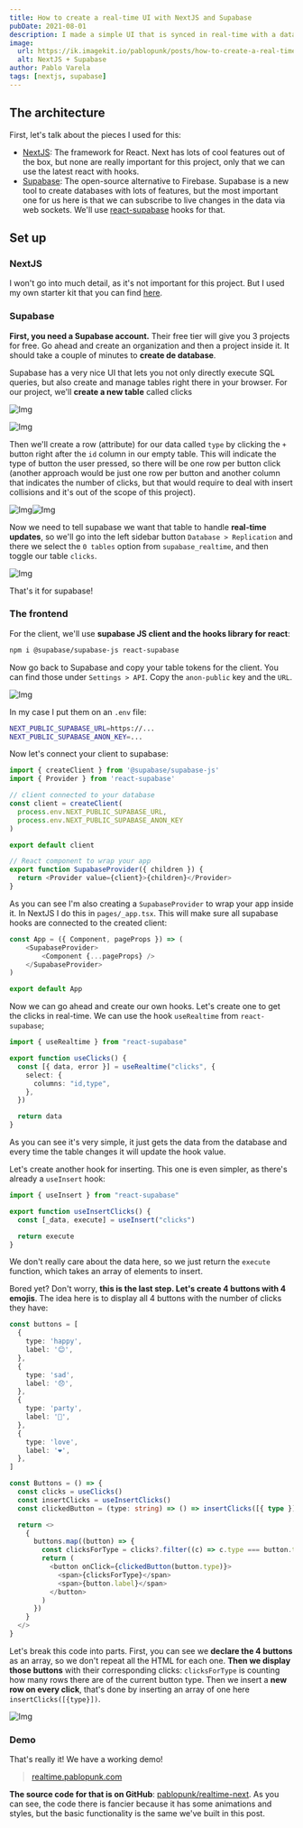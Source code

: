 ```yaml
---
title: How to create a real-time UI with NextJS and Supabase
pubDate: 2021-08-01
description: I made a simple UI that is synced in real-time with a database. Here's how
image:
  url: https://ik.imagekit.io/pablopunk/posts/how-to-create-a-real-time-ui-with-nextjs-and-supabase.gif?updatedAt=1698057154455
  alt: NextJS + Supabase
author: Pablo Varela
tags: [nextjs, supabase]
---
```


## The architecture

First, let's talk about the pieces I used for this:

- [NextJS](https://nextjs.org): The framework for React. Next has lots of cool features out of the box, but none are really important for this project, only that we can use the latest react with hooks.
- [Supabase](https://supabase.io): The open-source alternative to Firebase. Supabase is a new tool to create databases with lots of features, but the most important one for us here is that we can subscribe to live changes in the data via web sockets. We'll use [react-supabase](https://github.com/tmm/react-supabase) hooks for that.

## Set up

### NextJS

I won't go into much detail, as it's not important for this project. But I used my own starter kit that you can find [here](https://github.com/pablopunk/next-starter).

### Supabase

**First, you need a Supabase account.** Their free tier will give you 3 projects for free. Go ahead and create an organization and then a project inside it. It should take a couple of minutes to **create de database**.

Supabase has a very nice UI that lets you not only directly execute SQL queries, but also create and manage tables right there in your browser. For our project, we'll **create a new table** called clicks

![Img](https://ik.imagekit.io/pablopunk/posts/captura-de-pantalla-2021-08-01-a-las-21-23-03.png)

![Img](https://ik.imagekit.io/pablopunk/posts/captura-de-pantalla-2021-08-01-a-las-21-23-30.png)

Then we'll create a row (attribute) for our data called `type` by clicking the `+` button right after the `id` column in our empty table. This will indicate the type of button the user pressed, so there will be one row per button click (another approach would be just one row per button and another column that indicates the number of clicks, but that would require to deal with insert collisions and it's out of the scope of this project).

![Img](https://ik.imagekit.io/pablopunk/posts/captura-de-pantalla-2021-08-01-a-las-21-23-58.png)![Img](https://ik.imagekit.io/pablopunk/posts/captura-de-pantalla-2021-08-01-a-las-21-23-30.png)

Now we need to tell supabase we want that table to handle **real-time updates**, so we'll go into the left sidebar button `Database > Replication` and there we select the `0 tables` option from `supabase_realtime`, and then toggle our table `clicks`.

![Img](https://ik.imagekit.io/pablopunk/posts/captura-de-pantalla-2021-08-01-a-las-21-30-18.png)

That's it for supabase!

### The frontend

For the client, we'll use **supabase JS client and the hooks library for react**:

```sh
npm i @supabase/supabase-js react-supabase
```

Now go back to Supabase and copy your table tokens for the client. You can find those under `Settings > API`. Copy the `anon-public` key and the `URL`.

![Img](https://ik.imagekit.io/pablopunk/posts/captura-de-pantalla-2021-08-01-a-las-21-25-02.png)

In my case I put them on an `.env` file:

```sh
NEXT_PUBLIC_SUPABASE_URL=https://...
NEXT_PUBLIC_SUPABASE_ANON_KEY=...
```

Now let's connect your client to supabase:

```ts
import { createClient } from '@supabase/supabase-js'
import { Provider } from 'react-supabase'

// client connected to your database
const client = createClient(
  process.env.NEXT_PUBLIC_SUPABASE_URL,
  process.env.NEXT_PUBLIC_SUPABASE_ANON_KEY
)

export default client

// React component to wrap your app
export function SupabaseProvider({ children }) {
  return <Provider value={client}>{children}</Provider>
}
```

As you can see I'm also creating a `SupabaseProvider` to wrap your app inside it. In NextJS I do this in `pages/_app.tsx`. This will make sure all supabase hooks are connected to the created client:

```ts
const App = ({ Component, pageProps }) => (
    <SupabaseProvider>
        <Component {...pageProps} />
    </SupabaseProvider>
)

export default App
```

Now we can go ahead and create our own hooks. Let's create one to get the clicks in real-time. We can use the hook `useRealtime` from `react-supabase`;

```ts
import { useRealtime } from "react-supabase"

export function useClicks() {
  const [{ data, error }] = useRealtime("clicks", {
    select: {
      columns: "id,type",
    },
  })

  return data
}
```

As you can see it's very simple, it just gets the data from the database and every time the table changes it will update the hook value.

Let's create another hook for inserting. This one is even simpler, as there's already a `useInsert` hook:

```ts
import { useInsert } from "react-supabase"

export function useInsertClicks() {
  const [_data, execute] = useInsert("clicks")

  return execute
}
```

We don't really care about the data here, so we just return the `execute` function, which takes an array of elements to insert.

Bored yet? Don't worry, **this is the last step. Let's create 4 buttons with 4 emojis**. The idea here is to display all 4 buttons with the number of clicks they have:

```ts
const buttons = [
  {
    type: 'happy',
    label: '😊',
  },
  {
    type: 'sad',
    label: '😞',
  },
  {
    type: 'party',
    label: '🎉',
  },
  {
    type: 'love',
    label: '❤️',
  },
]

const Buttons = () => {
  const clicks = useClicks()
  const insertClicks = useInsertClicks()
  const clickedButton = (type: string) => () => insertClicks([{ type }])

  return <>
    {
      buttons.map((button) => {
        const clicksForType = clicks?.filter((c) => c.type === button.type).length || 0
        return (
          <button onClick={clickedButton(button.type)}>
            <span>{clicksForType}</span>
            <span>{button.label}</span>
          </button>
        )
      })
    }
  </>
}
```

Let's break this code into parts. First, you can see we **declare the 4 buttons** as an array, so we don't repeat all the HTML for each one. **Then we display those buttons** with their corresponding clicks: `clicksForType` is counting how many rows there are of the current button type. Then we insert a **new row on every click**, that's done by inserting an array of one here `insertClicks([{type}])`.

![Img](https://ik.imagekit.io/pablopunk/posts/captura-de-pantalla-2021-08-02-a-las-14-09-00.png)

### Demo

That's really it! We have a working demo!

> [realtime.pablopunk.com](https://realtime.pablopunk.com)

**The source code for that is on GitHub**: [pablopunk/realtime-next](https://github.com/pablopunk/realtime-next). As you can see, the code there is fancier because it has some animations and styles, but the basic functionality is the same we've built in this post.
